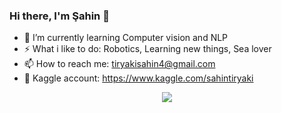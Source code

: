 ### Hi there, I'm Şahin 👋



- 🌱 I’m currently learning  Computer vision and NLP <br>
- ⚡ What i like to do: Robotics, Learning  new things, Sea lover  <br>
- 📫 How to reach me: tiryakisahin4@gmail.com  <br>
- :blue_book: Kaggle account: https://www.kaggle.com/sahintiryaki  <br>
<div style = "width:100%;min-height:150px;text-align:center;"> 
  <a href= "https://www.linkedin.com/in/sahin-tiryaki-95a76a1b1/"> 
    <img src="https://img.shields.io/badge/LinkedIn-0077B5?style=for-the-badge&logo=linkedin&logoColor=white" />
  </a>

</div> <br>
